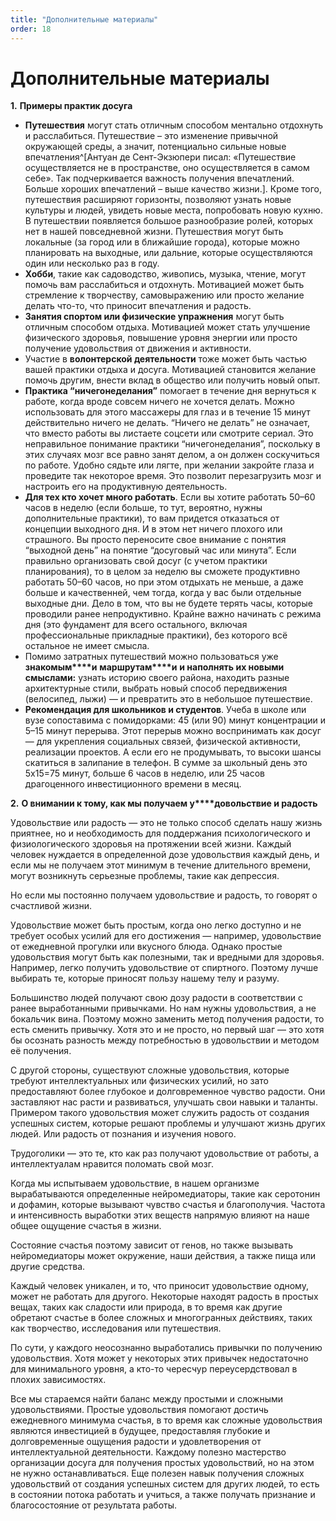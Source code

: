 ```yaml
---
title: "Дополнительные материалы"
order: 18
---
```


# Дополнительные материалы

**1.** **Примеры практик досуга**

* **Путешествия** могут стать отличным способом ментально отдохнуть и расслабиться. Путешествие – это изменение привычной окружающей среды, а значит, потенциально сильные новые впечатления^[Антуан де Сент-Экзюпери писал: «Путешествие осуществляется не в пространстве, оно осуществляется в самом себе». Так подчеркивается важность получения впечатлений. Больше хороших впечатлений – выше качество жизни.]. Кроме того, путешествия расширяют горизонты, позволяют узнать новые культуры и людей, увидеть новые места, попробовать новую кухню. В путешествии появляется большое разнообразие ролей, которых нет в нашей повседневной жизни. Путешествия могут быть локальные (за город или в ближайшие города), которые можно планировать на выходные, или дальние, которые осуществляются один или несколько раз в году.
* **Хобби**, такие как садоводство, живопись, музыка, чтение, могут помочь вам расслабиться и отдохнуть. Мотивацией может быть стремление к творчеству, самовыражению или просто желание делать что-то, что приносит впечатления и радость.
* **Занятия спортом или физические упражнения** могут быть отличным способом отдыха. Мотивацией может стать улучшение физического здоровья, повышение уровня энергии или просто получение удовольствия от движения и активности.
* Участие в **волонтерской деятельности** тоже может быть частью вашей практики отдыха и досуга. Мотивацией становится желание помочь другим, внести вклад в общество или получить новый опыт.
* **Практика “ничегонеделани****я****”** помогает в течение дня вернуться к работе, когда вроде совсем ничего не хочется делать. Можно использовать для этого массажеры для глаз и в течение 15 минут действительно ничего не делать. “Ничего не делать” не означает, что вместо работы вы листаете соцсети или смотрите сериал. Это неправильное понимание практики “ничегонеделания”, поскольку в этих случаях мозг все равно занят делом, а он должен соскучиться по работе. Удобно сядьте или лягте, при желании закройте глаза и проведите так некоторое время. Это позволит перезагрузить мозг и настроить его на продуктивную деятельность.
* **Для тех кто хочет много работать**. Если вы хотите работать 50–60 часов в неделю (если больше, то тут, вероятно, нужны дополнительные практики), то вам придется отказаться от концепции выходного дня. И в этом нет ничего плохого или страшного. Вы просто переносите свое внимание с понятия “выходной день” на понятие “досуговый час или минута”. Если правильно организовать свой досуг (с учетом практики планирования), то в целом за неделю вы сможете продуктивно работать 50–60 часов, но при этом отдыхать не меньше, а даже больше и качественней, чем тогда, когда у вас были отдельные выходные дни. Дело в том, что вы не будете терять часы, которые проводили ранее непродуктивно. Крайне важно начинать с режима дня (это фундамент для всего остального, включая профессиональные прикладные практики), без которого всё остальное не имеет смысла.
* Помимо затратных путешествий можно пользоваться уже **знакомым****и** **маршрутам****и** **и наполнять их новыми смыслами:** узнать историю своего района, находить разные архитектурные стили, выбрать новый способ передвижения (велосипед, лыжи) — и превратить это в небольшое путешествие.
* **Рекомендация для школьников и студентов**. Учеба в школе или вузе сопоставима с помидорками: 45 (или 90) минут концентрации и 5–15 минут перерыва. Этот перерыв можно воспринимать как досуг — для укрепления социальных связей, физической активности, реализации проектов. А если его не продумывать, то высоки шансы скатиться в залипание в телефон. В сумме за школьный день это 5х15=75 минут, больше 6 часов в неделю, или 25 часов драгоценного инвестиционного времени в месяц.

**2.** **О внимании к тому, как мы получаем у****довольствие и радость**

Удовольствие или радость — это не только способ сделать нашу жизнь приятнее, но и необходимость для поддержания психологического и физиологического здоровья на протяжении всей жизни. Каждый человек нуждается в определенной дозе удовольствия каждый день, и если мы не получаем этот минимум в течение длительного времени, могут возникнуть серьезные проблемы, такие как депрессия.

Но если мы постоянно получаем удовольствие и радость, то говорят о счастливой жизни.

Удовольствие может быть простым, когда оно легко доступно и не требует особых усилий для его достижения — например, удовольствие от ежедневной прогулки или вкусного блюда. Однако простые удовольствия могут быть как полезными, так и вредными для здоровья. Например, легко получить удовольствие от спиртного. Поэтому лучше выбирать те, которые приносят пользу нашему телу и разуму.

Большинство людей получают свою дозу радости в соответствии с ранее выработанными привычками. Но нам нужны удовольствия, а не бокальчик вина. Поэтому можно заменить метод получения радости, то есть сменить привычку. Хотя это и не просто, но первый шаг — это хотя бы осознать разность между потребностью в удовольствии и методом её получения.

С другой стороны, существуют сложные удовольствия, которые требуют интеллектуальных или физических усилий, но зато предоставляют более глубокое и долговременное чувство радости. Они заставляют нас расти и развиваться, улучшать свои навыки и таланты. Примером такого удовольствия может служить радость от создания успешных систем, которые решают проблемы и улучшают жизнь других людей. Или радость от познания и изучения нового.

Трудоголики — это те, кто как раз получают удовольствие от работы, а интеллектуалам нравится поломать свой мозг.

Когда мы испытываем удовольствие, в нашем организме вырабатываются определенные нейромедиаторы, такие как серотонин и дофамин, которые вызывают чувство счастья и благополучия. Частота и интенсивность выработки этих веществ напрямую влияют на наше общее ощущение счастья в жизни.

Состояние счастья поэтому зависит от генов, но также вызывать нейромедиаторы может окружение, наши действия, а также пища или другие средства.

Каждый человек уникален, и то, что приносит удовольствие одному, может не работать для другого. Некоторые находят радость в простых вещах, таких как сладости или природа, в то время как другие обретают счастье в более сложных и многогранных действиях, таких как творчество, исследования или путешествия.

По сути, у каждого неосознанно выработались привычки по получению удовольствия. Хотя может у некоторых этих привычек недостаточно для минимального уровня, а кто-то чересчур переусердствовал в плохих зависимостях.

Все мы стараемся найти баланс между простыми и сложными удовольствиями. Простые удовольствия помогают достичь ежедневного минимума счастья, в то время как сложные удовольствия являются инвестицией в будущее, предоставляя глубокие и долговременные ощущения радости и удовлетворения от интеллектуальной деятельности. Каждому полезно мастерство организации досуга для получения простых удовольствий, но на этом не нужно останавливаться. Еще полезен навык получения сложных удовольствий от создания успешных систем для других людей, то есть в состоянии потока работать и учиться, а также получать признание и благосостояние от результата работы.